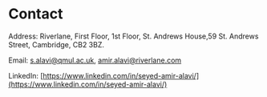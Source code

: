 # Contact

Address: Riverlane, First Floor, 1st Floor, St. Andrews House,59 St. Andrews Street, Cambridge, CB2 3BZ.

Email: [s.alavi@qmul.ac.uk](mailto:s.alavi@qmul.ac.uk), [amir.alavi@riverlane.com](mailto:amir.alavi@riverlane.com)

LinkedIn: [https://www.linkedin.com/in/seyed-amir-alavi/](https://www.linkedin.com/in/seyed-amir-alavi/)
